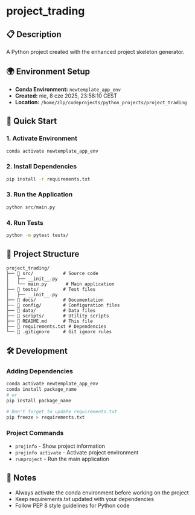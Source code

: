 # project_trading

## 📋 Description
A Python project created with the enhanced project skeleton generator.

## 🌍 Environment Setup
- **Conda Environment:** `newtemplate_app_env`
- **Created:** nie, 8 cze 2025, 23:58:10 CEST
- **Location:** `/home/zlp/codeprojects/python_projects/project_trading`

## 🚀 Quick Start

### 1. Activate Environment
```bash
conda activate newtemplate_app_env
```

### 2. Install Dependencies
```bash
pip install -r requirements.txt
```

### 3. Run the Application
```bash
python src/main.py
```

### 4. Run Tests
```bash
python -m pytest tests/
```

## 📁 Project Structure
```
project_trading/
├── 📁 src/           # Source code
│   ├── __init__.py
│   └── main.py       # Main application
├── 📁 tests/         # Test files
│   ├── __init__.py
├── 📁 docs/          # Documentation
├── 📁 config/        # Configuration files
├── 📁 data/          # Data files
├── 📁 scripts/       # Utility scripts
├── 📄 README.md      # This file
├── 📄 requirements.txt # Dependencies
└── 📄 .gitignore     # Git ignore rules
```

## 🛠️ Development

### Adding Dependencies
```bash
conda activate newtemplate_app_env
conda install package_name
# or
pip install package_name

# Don't forget to update requirements.txt
pip freeze > requirements.txt
```

### Project Commands
- `projinfo` - Show project information
- `projinfo activate` - Activate project environment
- `runproject` - Run the main application

## 📝 Notes
- Always activate the conda environment before working on the project
- Keep requirements.txt updated with your dependencies
- Follow PEP 8 style guidelines for Python code
